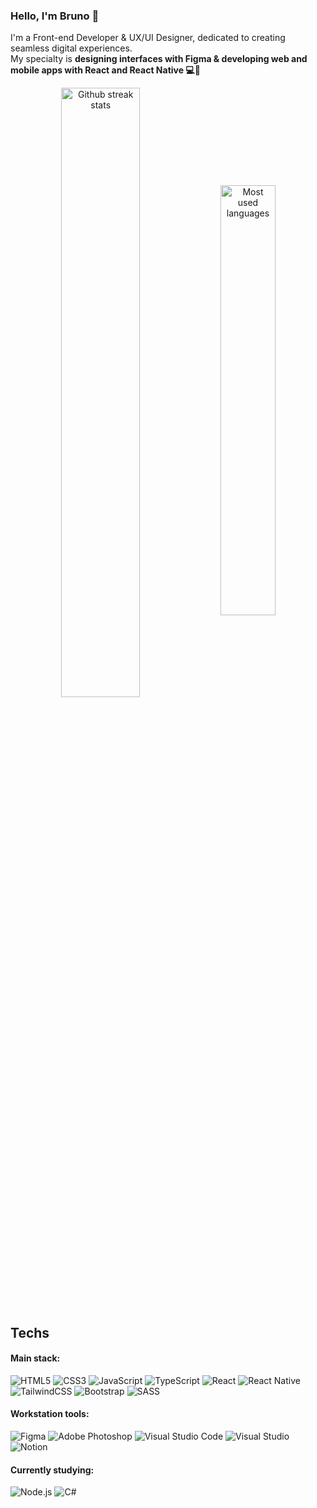 ### Hello, I'm Bruno 👋

I'm a Front-end Developer & UX/UI Designer, dedicated to creating seamless digital experiences. <br> My specialty is **designing interfaces with Figma & developing web and mobile apps with React and React Native 💻📱**

<div align="center">
    <img width="50%" align="center" src="https://github-readme-streak-stats.herokuapp.com?user=brunoglvm&mode=weekly&hide_border=true&theme=nord" alt="Github streak stats" />
    <img width="42%" align="center" src="https://github-readme-stats.vercel.app/api/top-langs/?username=brunoglvm&layout=compact&hide_border=true&theme=nord" alt="Most used languages" />
</div>

## Techs

#### Main stack:

<div>
    <img src="https://img.shields.io/badge/HTML5-282D39?style=for-the-badge&logo=html5&labelColor=282D39&logoColor=81a1c1&logoWidth=-1" alt="HTML5">
    <img src="https://img.shields.io/badge/CSS3-282D39?style=for-the-badge&logo=css3&logoColor=81a1c1&labelColor=282D39&color=282D39&logoWidth=-1" alt="CSS3">
    <img src="https://img.shields.io/badge/JavaScript-282D39?style=for-the-badge&logo=javascript&logoColor=81a1c1&labelColor=282D39&color=282D39&logoWidth=-1" alt="JavaScript">
    <img src="https://img.shields.io/badge/TypeScript-282D39?style=for-the-badge&logo=typescript&logoColor=81a1c1&labelColor=282D39&color=282D39&logoWidth=-1" alt="TypeScript">
    <img src="https://img.shields.io/badge/React-282D39?style=for-the-badge&logo=react&logoColor=81a1c1&labelColor=282D39&color=282D39&logoWidth=-1" alt="React">
    <img src="https://img.shields.io/badge/React_Native-282D39?style=for-the-badge&logo=react&logoColor=81a1c1&labelColor=282D39&color=282D39&logoWidth=-1" alt="React Native">
    <img src="https://img.shields.io/badge/TailwindCSS-282D39?style=for-the-badge&logo=tailwind-css&logoColor=81a1c1&labelColor=282D39&color=282D39&logoWidth=-1" alt="TailwindCSS">
    <img src="https://img.shields.io/badge/Bootstrap-282D39?style=for-the-badge&logo=bootstrap&logoColor=81a1c1&labelColor=282D39&color=282D39&logoWidth=-1" alt="Bootstrap">
    <img src="https://img.shields.io/badge/SASS-282D39?style=for-the-badge&logo=SASS&logoColor=81a1c1&labelColor=282D39&color=282D39&logoWidth=-1" alt="SASS">
</div>

#### Workstation tools:

<div>
    <img src="https://img.shields.io/badge/figma-%23282D39.svg?style=for-the-badge&logo=figma&logoColor=81a1c1&labelColor=282D39&logoWidth=-1" alt="Figma">
    <img src="https://img.shields.io/badge/adobe%20photoshop-%23282D39.svg?style=for-the-badge&logo=adobe%20photoshop&logoColor=81a1c1&labelColor=282D39&logoWidth=-1" alt="Adobe Photoshop">
    <img src="https://img.shields.io/badge/Visual%20Studio%20Code-%23282D39.svg?style=for-the-badge&logo=visual-studio-code&logoColor=81a1c1&labelColor=282D39&logoWidth=-1" alt="Visual Studio Code">
    <img src="https://img.shields.io/badge/Visual%20Studio-%23282D39.svg?style=for-the-badge&logo=visual-studio&logoColor=81a1c1&labelColor=282D39&logoWidth=-1" alt="Visual Studio">
    <img src="https://img.shields.io/badge/Notion-%23282D39.svg?style=for-the-badge&logo=notion&logoColor=81a1c1&labelColor=282D39&logoWidth=-1" alt="Notion">
</div>

#### Currently studying:

<div>
    <img src="https://img.shields.io/badge/Node.js-%23282D39.svg?style=for-the-badge&logo=node.js&logoColor=81a1c1&labelColor=282D39&logoWidth=-1" alt="Node.js">
    <img src="https://img.shields.io/badge/C%23-%23282D39.svg?style=for-the-badge&logo=csharp&logoColor=81a1c1&labelColor=282D39&logoWidth=-1" alt="C#">
</div>
